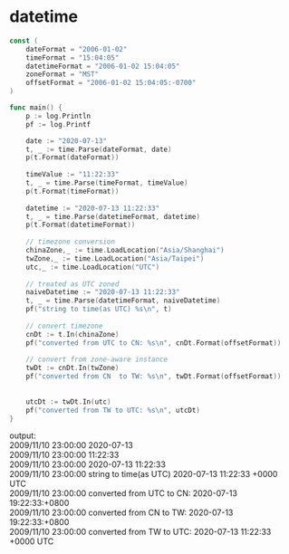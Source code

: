 # datetime

```go
const (
	dateFormat = "2006-01-02"
	timeFormat = "15:04:05"
	datetimeFormat = "2006-01-02 15:04:05"
	zoneFormat = "MST"
	offsetFormat = "2006-01-02 15:04:05:-0700"
)

func main() {
	p := log.Println
	pf := log.Printf

	date := "2020-07-13"
	t, _ := time.Parse(dateFormat, date)
	p(t.Format(dateFormat))
	
	timeValue := "11:22:33"
	t, _ = time.Parse(timeFormat, timeValue)
	p(t.Format(timeFormat)) 
	
	datetime := "2020-07-13 11:22:33"
	t, _ = time.Parse(datetimeFormat, datetime)
	p(t.Format(datetimeFormat))
	
	// timezone conversion
	chinaZone,_ := time.LoadLocation("Asia/Shanghai")
	twZone,_ := time.LoadLocation("Asia/Taipei")
	utc,_ := time.LoadLocation("UTC")
	
	// treated as UTC zoned
	naiveDatetime := "2020-07-13 11:22:33"
	t, _ = time.Parse(datetimeFormat, naiveDatetime)
	pf("string to time(as UTC) %s\n", t)
	
	// convert timezone
	cnDt := t.In(chinaZone)
	pf("converted from UTC to CN: %s\n", cnDt.Format(offsetFormat))
	
	// convert from zone-aware instance
	twDt := cnDt.In(twZone)
	pf("converted from CN  to TW: %s\n", twDt.Format(offsetFormat))
	
	
	utcDt := twDt.In(utc)
    pf("converted from TW to UTC: %s\n", utcDt)
}
```
output:  
2009/11/10 23:00:00 2020-07-13  
2009/11/10 23:00:00 11:22:33  
2009/11/10 23:00:00 2020-07-13 11:22:33  
2009/11/10 23:00:00 string to time(as UTC) 2020-07-13 11:22:33 +0000 UTC  
2009/11/10 23:00:00 converted from UTC to CN: 2020-07-13 19:22:33:+0800  
2009/11/10 23:00:00 converted from CN  to TW: 2020-07-13 19:22:33:+0800  
2009/11/10 23:00:00 converted from TW to UTC:  2020-07-13 11:22:33 +0000 UTC